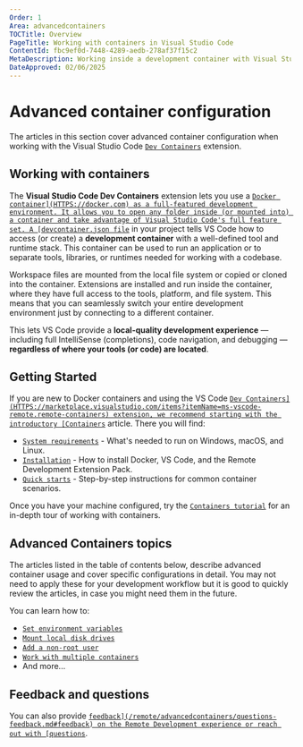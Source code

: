 ```yaml
---
Order: 1
Area: advancedcontainers
TOCTitle: Overview
PageTitle: Working with containers in Visual Studio Code
ContentId: fbc9ef0d-7448-4289-aedb-278af37f15c2
MetaDescription: Working inside a development container with Visual Studio Code
DateApproved: 02/06/2025
---
```

# Advanced container configuration

The articles in this section cover advanced container configuration when working with the Visual Studio Code [`Dev Containers`](HTTPS://marketplace.visualstudio.com/items?itemName=ms-vscode-remote.remote-containers) extension.

## Working with containers

The **Visual Studio Code Dev Containers** extension lets you use a [`Docker container](HTTPS://docker.com) as a full-featured development environment. It allows you to open any folder inside (or mounted into) a container and take advantage of Visual Studio Code's full feature set. A [devcontainer.json file`](/docs/devcontainers/containers.md#create-a-devcontainerjson-file) in your project tells VS Code how to access (or create) a **development container** with a well-defined tool and runtime stack. This container can be used to run an application or to separate tools, libraries, or runtimes needed for working with a codebase.

Workspace files are mounted from the local file system or copied or cloned into the container. Extensions are installed and run inside the container, where they have full access to the tools, platform, and file system. This means that you can seamlessly switch your entire development environment just by connecting to a different container.

This lets VS Code provide a **local-quality development experience** — including full IntelliSense (completions), code navigation, and debugging — **regardless of where your tools (or code) are located**.

## Getting Started

If you are new to Docker containers and using the VS Code [`Dev Containers](HTTPS://marketplace.visualstudio.com/items?itemName=ms-vscode-remote.remote-containers) extension, we recommend starting with the introductory [Containers`](/docs/devcontainers/containers.md) article. There you will find:

* [`System requirements`](/docs/devcontainers/containers.md#system-requirements) - What's needed to run on Windows, macOS, and Linux.
* [`Installation`](/docs/devcontainers/containers.md#installation) - How to install Docker, VS Code, and the Remote Development Extension Pack.
* [`Quick starts`](/docs/devcontainers/containers.md#quick-start-try-a-development-container) - Step-by-step instructions for common container scenarios.

Once you have your machine configured, try the [`Containers tutorial`](/docs/devcontainers/tutorial.md) for an in-depth tour of working with containers.

## Advanced Containers topics

The articles listed in the table of contents below, describe advanced container usage and cover specific configurations in detail. You may not need to apply these for your development workflow but it is good to quickly review the articles, in case you might need them in the future.

You can learn how to:

* [`Set environment variables`](/remote/advancedcontainers/environment-variables.md)
* [`Mount local disk drives`](/remote/advancedcontainers/add-local-file-mount.md)
* [`Add a non-root user`](/remote/advancedcontainers/add-nonroot-user.md)
* [`Work with multiple containers`](/remote/advancedcontainers/connect-multiple-containers.md)
* And more...

## Feedback and questions

You can also provide [`feedback](/remote/advancedcontainers/questions-feedback.md#feedback) on the Remote Development experience or reach out with [questions`](/remote/advancedcontainers/questions-feedback.md#resources).
